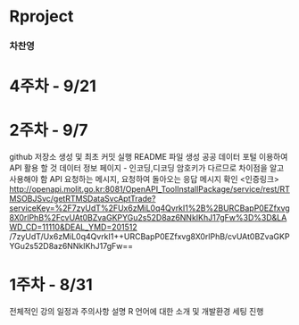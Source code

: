 # Rproject <h3>차찬영</h3>

# 4주차 - 9/21


# 2주차 - 9/7
github 저장소 생성 및 최초 커밋 실행
README 파일 생성
공공 데이터 포털 이용하여 API 활용 할 것
데이터 정보 페이지 - 인코딩,디코딩 암호키가 다르므로 차이점을 알고 사용해야 함
API 요청하는 메시지, 요청하여 돌아오는 응답 메시지 확인
<인증링크>
http://openapi.molit.go.kr:8081/OpenAPI_ToolInstallPackage/service/rest/RTMSOBJSvc/getRTMSDataSvcAptTrade?serviceKey=%2F7zyUdT%2FUx6zMiL0q4QvrkI1%2B%2BURCBapP0EZfxvg8X0rlPhB%2FcvUAt0BZvaGKPYGu2s52D8az6NNkIKhJ17gFw%3D%3D&LAWD_CD=11110&DEAL_YMD=201512
<decoding>
/7zyUdT/Ux6zMiL0q4QvrkI1++URCBapP0EZfxvg8X0rlPhB/cvUAt0BZvaGKPYGu2s52D8az6NNkIKhJ17gFw==


# 1주차 - 8/31
전체적인 강의 일정과 주의사항 설명
R 언어에 대한 소개 및 개발환경 세팅 진행

